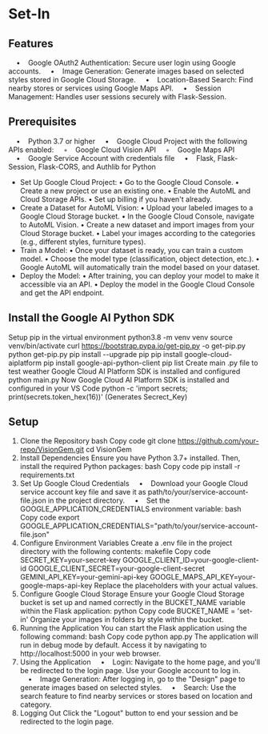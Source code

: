 # Set-In
## Features
    •    Google OAuth2 Authentication: Secure user login using Google accounts.
    •    Image Generation: Generate images based on selected styles stored in Google Cloud Storage.
    •    Location-Based Search: Find nearby stores or services using Google Maps API.
    •    Session Management: Handles user sessions securely with Flask-Session.
## Prerequisites
    •    Python 3.7 or higher
    •    Google Cloud Project with the following APIs enabled:
    ◦    Google Cloud Vision API
    ◦    Google Maps API
    •    Google Service Account with credentials file
    •    Flask, Flask-Session, Flask-CORS, and Authlib for Python

- Set Up Google Cloud Project:
	•	Go to the Google Cloud Console.
	•	Create a new project or use an existing one.
	•	Enable the AutoML and Cloud Storage APIs.
	•	Set up billing if you haven't already.
- Create a Dataset for AutoML Vision:
	•	Upload your labeled images to a Google Cloud Storage bucket.
	•	In the Google Cloud Console, navigate to AutoML Vision.
	•	Create a new dataset and import images from your Cloud Storage bucket.
	•	Label your images according to the categories (e.g., different styles, furniture types).
- Train a Model:
	•	Once your dataset is ready, you can train a custom model.
	•	Choose the model type (classification, object detection, etc.).
	•	Google AutoML will automatically train the model based on your dataset.
- Deploy the Model:
	•	After training, you can deploy your model to make it accessible via an API.
	• Deploy the model in the Google Cloud Console and get the API endpoint.

## Install the Google AI Python SDK
Setup pip in the virtual environment
python3.8 -m venv venv
source venv/bin/activate
curl https://bootstrap.pypa.io/get-pip.py -o get-pip.py
python get-pip.py
pip install --upgrade pip
pip install google-cloud-aiplatform
pip install google-api-python-client
pip list
Create main .py file to test weather Google Cloud AI Platform SDK is installed and configured
python main.py 
Now Google Cloud AI Platform SDK is installed and configured in your VS Code
python -c 'import secrets; print(secrets.token_hex(16))' (Generates Secrect_Key)

## Setup
1. Clone the Repository
bash
Copy code
git clone https://github.com/your-repo/VisionGem.git
cd VisionGem
2. Install Dependencies
Ensure you have Python 3.7+ installed. Then, install the required Python packages:
bash
Copy code
pip install -r requirements.txt
3. Set Up Google Cloud Credentials
    •    Download your Google Cloud service account key file and save it as path/to/your/service-account-file.json in the project directory.
    •    Set the GOOGLE_APPLICATION_CREDENTIALS environment variable:
bash
Copy code
export GOOGLE_APPLICATION_CREDENTIALS="path/to/your/service-account-file.json"
4. Configure Environment Variables
Create a .env file in the project directory with the following contents:
makefile
Copy code
SECRET_KEY=your-secret-key
GOOGLE_CLIENT_ID=your-google-client-id
GOOGLE_CLIENT_SECRET=your-google-client-secret
GEMINI_API_KEY=your-gemini-api-key
GOOGLE_MAPS_API_KEY=your-google-maps-api-key
Replace the placeholders with your actual values.
5. Configure Google Cloud Storage
Ensure your Google Cloud Storage bucket is set up and named correctly in the BUCKET_NAME variable within the Flask application:
python
Copy code
BUCKET_NAME = 'set-in'
Organize your images in folders by style within the bucket.
6. Running the Application
You can start the Flask application using the following command:
bash
Copy code
python app.py
The application will run in debug mode by default. Access it by navigating to http://localhost:5000 in your web browser.
7. Using the Application
    •    Login: Navigate to the home page, and you'll be redirected to the login page. Use your Google account to log in.
    •    Image Generation: After logging in, go to the "Design" page to generate images based on selected styles.
    •    Search: Use the search feature to find nearby services or stores based on location and category.
8. Logging Out
Click the "Logout" button to end your session and be redirected to the login page.



